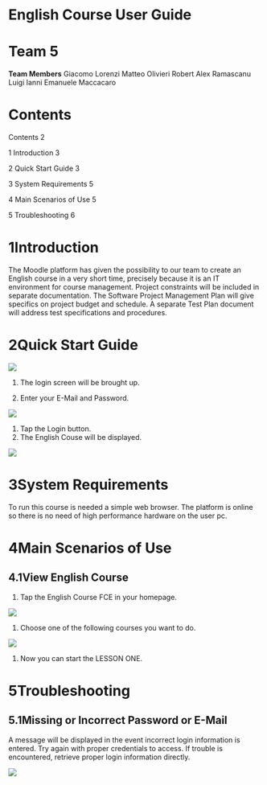 # **English Course User Guide**

# **Team 5**

**Team Members**
Giacomo Lorenzi
Matteo Olivieri
Robert Alex Ramascanu
Luigi Ianni
Emanuele Maccacaro

# Contents

Contents 2

1 Introduction 3

2 Quick Start Guide 3

3 System Requirements 5

4 Main Scenarios of Use 5

5 Troubleshooting 6

# 1Introduction

The Moodle platform has given the possibility to our team to create an English course in a very short time, precisely because it is an IT environment for course management. Project constraints will be included in separate documentation. The Software Project Management Plan will give specifics on project budget and schedule. A separate Test Plan document will address test specifications and procedures.

# 2Quick Start Guide

![](RackMultipart20200426-4-15i6tlx_html_583bd0193999efa6.png)

1. The login screen will be brought up.

1. Enter your E-Mail and Password.

![](RackMultipart20200426-4-15i6tlx_html_f65ce8afcc288935.png)

1. Tap the Login button.
2. The English Couse will be displayed.

![](RackMultipart20200426-4-15i6tlx_html_300bad0ffe31fd1f.png)

# 3System Requirements

To run this course is needed a simple web browser. The platform is online so there is no need of high performance hardware on the user pc.

# 4Main Scenarios of Use

## 4.1View English Course

1. Tap the English Course FCE in your homepage.

![](RackMultipart20200426-4-15i6tlx_html_79fdba9404693364.png)

1. Choose one of the following courses you want to do.

![](RackMultipart20200426-4-15i6tlx_html_67c33622b9bde021.png)

1. Now you can start the LESSON ONE.

# 5Troubleshooting

## 5.1Missing or Incorrect Password or E-Mail

A message will be displayed in the event incorrect login information is entered. Try again with proper credentials to access. If trouble is encountered, retrieve proper login information directly.

![](RackMultipart20200426-4-15i6tlx_html_f84f6ab094565c09.png)
